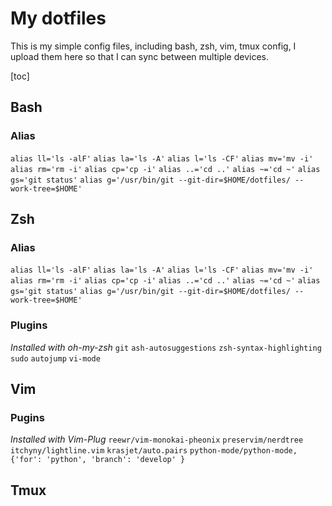 # My dotfiles 

This is my simple config files, including bash, zsh, vim, tmux config, I upload them here so that I can sync between multiple devices.

[toc]

## Bash

### Alias

`alias ll='ls -alF'`
`alias la='ls -A'`
`alias l='ls -CF'`
`alias mv='mv -i'`
`alias rm='rm -i'`
`alias cp='cp -i'`
`alias ..='cd ..'`
`alias ~='cd ~'`
`alias gs='git status'`
`alias g='/usr/bin/git --git-dir=$HOME/dotfiles/ --work-tree=$HOME'`

## Zsh

### Alias

`alias ll='ls -alF'`
`alias la='ls -A'`
`alias l='ls -CF'`
`alias mv='mv -i'`
`alias rm='rm -i'`
`alias cp='cp -i'`
`alias ..='cd ..'`
`alias ~='cd ~'`
`alias gs='git status'`
`alias g='/usr/bin/git --git-dir=$HOME/dotfiles/ --work-tree=$HOME'`

### Plugins

*Installed with oh-my-zsh*
`git`
`ash-autosuggestions`
`zsh-syntax-highlighting`
`sudo`
`autojump`
`vi-mode`

## Vim

### Pugins

*Installed with Vim-Plug*
`reewr/vim-monokai-pheonix`
`preservim/nerdtree`
`itchyny/lightline.vim`
`krasjet/auto.pairs`
`python-mode/python-mode, {'for': 'python', 'branch': 'develop' }`

## Tmux

